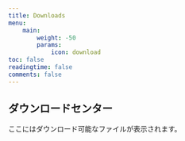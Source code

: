 ```yaml
---
title: Downloads
menu:
    main: 
        weight: -50
        params:
            icon: download
toc: false
readingtime: false
comments: false
---
```


## ダウンロードセンター
ここにはダウンロード可能なファイルが表示されます。